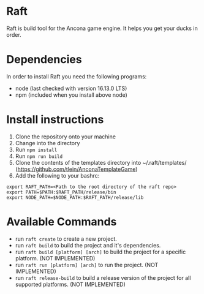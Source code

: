 # Raft
Raft is build tool for the Ancona game engine.  It helps you get your ducks in order.

# Dependencies
In order to install Raft you need the following programs:

* node (last checked with version 16.13.0 LTS)
* npm (included when you install above node)

# Install instructions
1. Clone the repository onto your machine
2. Change into the directory
3. Run `npm install`
4. Run `npm run build`
5. Clone the contents of the templates directory into ~/.raft/templates/ (https://github.com/tlein/AnconaTemplateGame)
6. Add the following to your bashrc:
```
export RAFT_PATH=<Path to the root directory of the raft repo>
export PATH=$PATH:$RAFT_PATH/release/bin
export NODE_PATH=$NODE_PATH:$RAFT_PATH/release/lib
```

# Available Commands
* run `raft create` to create a new project.
* run `raft build` to build the project and it's dependencies.
* run `raft build [platform] [arch]` to build the project for a specific platform. (NOT IMPLEMENTED)
* run `raft run [platform] [arch]` to run the project. (NOT IMPLEMENTED)
* run `raft release-build` to build a release version of the project for all supported platforms. (NOT IMPLEMENTED)
